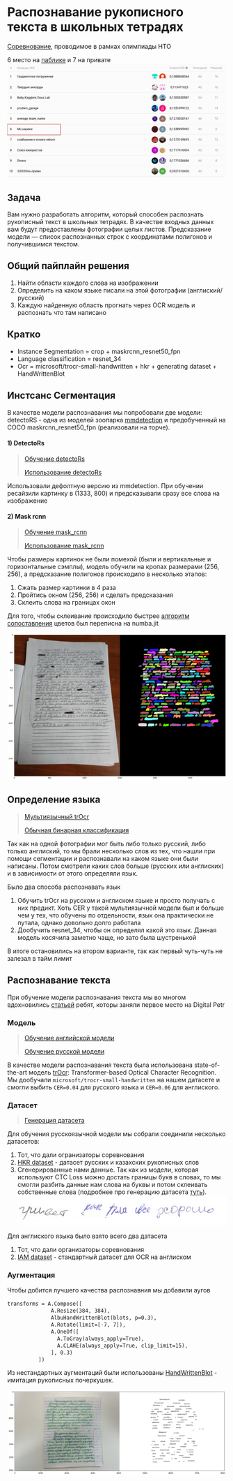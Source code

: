 # Распознавание рукописного текста в школьных тетрадях
[Соревнование](https://ods.ai/competitions/nto_final_21-22), проводимое в рамках олимпиады НТО

6 место на [паблике](https://ods.ai/competitions/nto_final_21-22/leaderboard) и 7 на привате
![](images/leaderboard.jpg)
<!-- <img src="images/leaderboard.jpg" width="160" height="90"> -->

## Задача
Вам нужно разработать алгоритм, который способен распознать рукописный текст в школьных тетрадях. В качестве входных данных вам будут предоставлены фотографии целых листов. Предсказание модели — список распознанных строк с координатами полигонов и получившимся текстом.

## Общий пайплайн решения
1) Найти области каждого слова на изображении
2) Определить на каком языке писали на этой фотографии (англиский/русский)
3) Каждую найденную область прогнать через OCR модель и распознать что там написано

## Кратко
* Instance Segmentation = crop + maskrcnn_resnet50_fpn
* Language classification = resnet_34
* Ocr = microsoft/trocr-small-handwritten + hkr + generating dataset + HandWrittenBlot

## Инcтсанс Сегментация
В качестве модели распознавания мы попробовали две модели: detectoRS - одна из моделей зоопарка [mmdetection](https://github.com/open-mmlab/mmdetection) и предобученный на COCO maskrcnn_resnet50_fpn (реализовали на торче).

#### 1) DetectoRs
> [Обучение detectoRs](notebooks/detecting_words.ipynb)
> 
> [Использование detectoRs](notebooks/Full-text-recognition-mmdetection.ipynb)

Использовали дефолтную версию из mmdetection. При обучении ресайзили картинку в (1333, 800) и предсказывали сразу все слова на изображение
<!-- ![](images/detectoRS_full.png) -->

#### 2) Mask rcnn
> [Обучение mask_rcnn](notebooks/Instance_Segmentation.ipynb)
>
> [Использование mask_rcnn](notebooks/Full-text-recognition.ipynb)

Чтобы размеры картинок не были помехой (были и вертикальные и горизонтальные сэмплы), модель обучили на кропах размерами (256, 256), а предсказание полигонов происходило в несколько этапов:
1) Сжать размер картинки в 4 раза
2) Пройтись окном (256, 256) и сделать предсказания
3) Склеить слова на границах окон

Для того, чтобы склеивание происходило быстрее [алгоритм сопоставления](mask_creation) цветов был переписна на numba.jit

![](images/mask_rcnn_full.png)

## Определение языка
> [Мультиязычный trOcr](notebooks/multilingual_ocr.ipynb)
> 
> [Обычная бинарная классификация](notebooks/Language_classification.ipynb)

Так как на одной фотографии мог быть либо только русский, либо только англиский, то мы брали несколько слов из тех, что нашли при помощи сегментации и распознавали на каком языке они были написаны. Потом смотрели каких слов больше (русских или англиских) и в зависимости от этого определяли язык.

Было два способа распознавать язык

1) Обучить trOcr на русском и англиском языке и просто получать с них предикт. Хоть CER у такой мультиязычной модели был и больше чем у тех, что обучены по отдельности, язык она практически не путала, однако довольно долго работала
2) Дообучить resnet_34, чтобы он определял какой это язык. Данная модель косячила заметно чаще, но зато была шустренькой

В итоге остановились на втором варианте, так как первый чуть-чуть не залезал в тайм лимит

## Распознавание текста
При обучение модели распознавания текста мы во многом вдохновились [статьей](https://habr.com/ru/post/535224/) ребят, которы заняли первое место на Digital Petr

### Модель
> [Обучение английской модели](notebooks/english_ocr.ipynb)
> 
> [Обучение русской модели](notebooks/sergey_ocr.ipynb)

В качестве модели распознавания текста была использована state-of-the-art модель [trOcr](https://huggingface.co/docs/transformers/model_doc/trocr): Transformer-based Optical Character Recognition. Мы дообучали `microsoft/trocr-small-handwritten` на нашем датасете и смогли выбить `CER=0.04` для русского языка и `CER=0.06` для англиского.

### Датасет
> [Генерация датасета](notebooks/stackmix-usage-bg-smoothing-colab.ipynb)

Для обучения русскоязычной модели мы собрали соединили несколько датасетов:
1) Тот, что дали огранизаторы соревнования
2) [HKR dataset](https://github.com/abdoelsayed2016/HKR_Dataset) - датасет русских и казахских рукописных слов
3) Сгенерированные нами данные. Так как из модели, которая используют CTC Loss можно достать границы букв в словах, то мы смогли разбить данные нам слова на буквы и потом склеивать собственные слова (подробнее про генерацию датасета [туть](https://habr.com/ru/post/535224/#%D0%B0%D1%83%D0%B3%D0%BC%D0%B5%D0%BD%D1%82%D0%B0%D1%86%D0%B8%D0%B8)).
![](images/stack_mix.png)

Для англиского языка было взято всего два датасета
1) Тот, что дали организаторы соревнования
2) [IAM dataset](https://fki.tic.heia-fr.ch/databases/iam-handwriting-database)  - стандартный датасет для OCR на англиском

### Аугментация
Чтобы добится лучшего качества распознавния мы добавили аугов
```
transforms = A.Compose([
              A.Resize(384, 384),
              AlbuHandWrittenBlot(blots, p=0.3),
              A.Rotate(limit=[-7, 7]),
              A.OneOf([
                A.ToGray(always_apply=True),
                A.CLAHE(always_apply=True, clip_limit=15),
              ], 0.3)
          ])
```

Из нестандартных аугментаций были использованы [HandWrittenBlot](https://habr.com/ru/post/535224/#%D0%B0%D1%83%D0%B3%D0%BC%D0%B5%D0%BD%D1%82%D0%B0%D1%86%D0%B8%D0%B8) - имитация рукописных почеркушек.

![](images/result.png)
